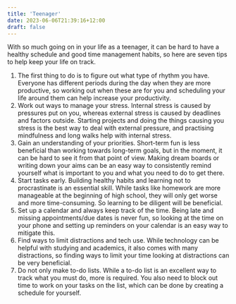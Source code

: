 ```yaml
---
title: 'Teenager'
date: 2023-06-06T21:39:16+12:00
draft: false
---
```


With so much going on in your life as a teenager, it can be hard to have a healthy schedule and good time management habits, so here are seven tips to help keep your life on track.

1. The first thing to do is to figure out what type of rhythm you have. Everyone has different periods during the day when they are more productive, so working out when these are for you and scheduling your life around them can help increase your productivity.
1. Work out ways to manage your stress. Internal stress is caused by pressures put on you, whereas external stress is caused by deadlines and factors outside. Starting projects and doing the things causing you stress is the best way to deal with external pressure, and practising mindfulness and long walks help with internal stress.
1. Gain an understanding of your priorities. Short-term fun is less beneficial than working towards long-term goals, but in the moment, it can be hard to see it from that point of view. Making dream boards or writing down your aims can be an easy way to consistently remind yourself what is important to you and what you need to do to get there.
1. Start tasks early. Building healthy habits and learning not to procrastinate is an essential skill. While tasks like homework are more manageable at the beginning of high school, they will only get worse and more time-consuming. So learning to be diligent will be beneficial.
1. Set up a calendar and always keep track of the time. Being late and missing appointments/due dates is never fun, so looking at the time on your phone and setting up reminders on your calendar is an easy way to mitigate this.
1. Find ways to limit distractions and tech use. While technology can be helpful with studying and academics, it also comes with many distractions, so finding ways to limit your time looking at distractions can be very beneficial.
1. Do not only make to-do lists. While a to-do list is an excellent way to track what you must do, more is required. You also need to block out time to work on your tasks on the list, which can be done by creating a schedule for yourself.
